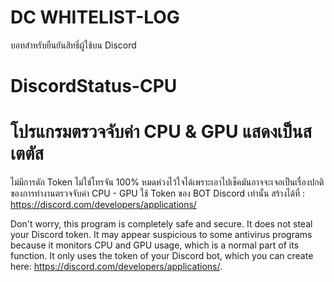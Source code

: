 # DC WHITELIST-LOG
บอทสำหรับยืนยันสิทธิ์ผู้ใช้บน Discord

# DiscordStatus-CPU
# โปรแกรมตรวจจับค่า CPU & GPU แสดงเป็นสเตตัส

ไม่มีการดัก Token ไม่ใช่โทรจัน 100% หมดห่วงไว้ใจได้เพราะเอาไปเช็คมันอาจจะเจอเป็นเรื่องปกติของการทำงานตรวจจับค่า CPU - GPU ใช้ Token ของ BOT Discord เท่านั้น สร้างได้ที่ : https://discord.com/developers/applications/

Don't worry, this program is completely safe and secure. It does not steal your Discord token. It may appear suspicious to some antivirus programs because it monitors CPU and GPU usage, which is a normal part of its function. It only uses the token of your Discord bot, which you can create here: https://discord.com/developers/applications/.

